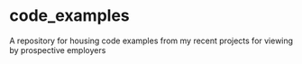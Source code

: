 # code_examples
A repository for housing code examples from my recent projects for viewing by prospective employers
